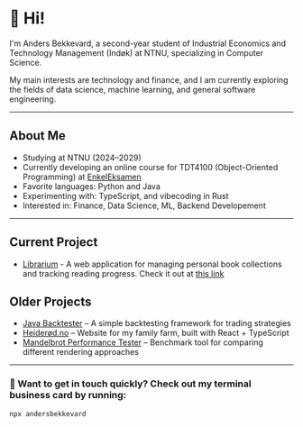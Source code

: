 # 👋 Hi!

I'm Anders Bekkevard, a second-year student of Industrial Economics and Technology Management (Indøk) at NTNU, specializing in Computer Science.  

My main interests are technology and finance, and I am currently exploring the fields of data science, machine learning, and general software engineering.

---

##  About Me

- Studying at NTNU (2024–2029)
- Currently developing an online course for TDT4100 (Object-Oriented Programming) at [EnkelEksamen](https://enkeleksamen.no)
- Favorite languages: Python and Java 
- Experimenting with: TypeScript, and vibecoding in Rust
- Interested in: Finance, Data Science, ML, Backend Developement

---
## Current Project
- [Librarium](https://github.com/andersbekkevard/librarium-app) - A web application for managing personal book collections and tracking reading progress.
  Check it out at [this link](https://librarium-app.vercel.app/dashboard)


## Older Projects
- [Java Backtester](https://github.com/andersbekkevard/backtester_java) – A simple backtesting framework for trading strategies  
- [Heiderød.no](https://heiderod.no) – Website for my family farm, built with React + TypeScript
- [Mandelbrot Performance Tester](https://github.com/andersbekkevard/mandelbrot) – Benchmark tool for comparing different rendering approaches

---

### 🪪 Want to get in touch quickly? Check out my terminal business card by running:

```bash
npx andersbekkevard
```
